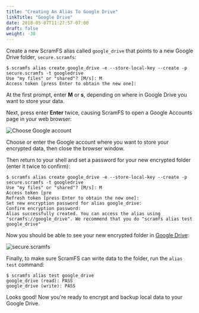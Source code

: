 ```yaml
---
title: "Creating An Alias To Google Drive"
linkTitle: "Google Drive"
date: 2018-05-07T11:27:57-07:00
draft: false
weight: -30
---
```


Create a new ScramFS alias called `google_drive` that points to a new Google Drive folder, `secure.scramfs`:

```
$ scramfs alias create google_drive -e --store-local-key --create -p secure.scramfs -t googledrive
Use "my files" or "shared"? [M/s]: M
Access token [press Enter to obtain the new one]: 
```

At the first prompt, enter **M** or **s**, depending on where in Google Drive you want to store your data.

Next, press enter **Enter** twice, causing ScramFS to open a Google Accounts page in your web browser:

![Choose Google account](/images/google_account_prompt.png)

Choose or enter the Google account where you want to store your encrypted data, then close the browser window.

Then return to your shell and set a password for your new encrypted folder (enter it twice to confirm):

```
$ scramfs alias create google_drive -e --store-local-key --create -p secure.scramfs -t googledrive
Use "my files" or "shared"? [M/s]: M
Access token [pre
Refresh token [press Enter to obtain the new one]: 
Set new encryption password for alias google_drive: 
Confirm encryption password: 
Alias successfully created. You can access the alias using "scramfs://google_drive". We recommend that you do "scramfs alias test google_drive"
```

Now you should be able to see your new encrypted folder in [Google Drive](https://drive.google.com):

![secure.scramfs](/images/google_drive_dir.png)

Finally, to make sure ScramFS can write data to the folder, run the `alias test` command:

```
$ scramfs alias test google_drive
google_drive (read): PASS
google_drive (write): PASS
```

Looks good! Now you're ready to encrypt and backup local data to your Google Drive.
